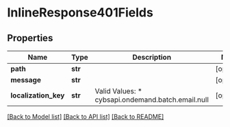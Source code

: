 # InlineResponse401Fields

## Properties
Name | Type | Description | Notes
------------ | ------------- | ------------- | -------------
**path** | **str** |  | [optional] 
**message** | **str** |  | [optional] 
**localization_key** | **str** | Valid Values:   * cybsapi.ondemand.batch.email.null  | [optional] 

[[Back to Model list]](../README.md#documentation-for-models) [[Back to API list]](../README.md#documentation-for-api-endpoints) [[Back to README]](../README.md)


